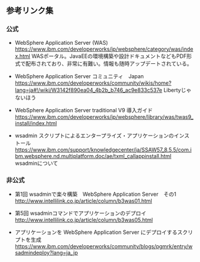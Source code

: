 ## 参考リンク集

### 公式

* WebSphere Application Server (WAS)
https://www.ibm.com/developerworks/jp/websphere/category/was/index.html
WASポータル。JavaEEの環境構築や設計ドキュメントなどもPDF形式で配布されており、非常に有難い。情報も随時アップデートされている。

* WebSphere Application Server コミュニティ　Japan
https://www.ibm.com/developerworks/community/wikis/home?lang=ja#!/wiki/W3142f890ea04_4b2b_b746_ac9e833c537e
Libertyじゃないほう

* WebSphere Application Server traditional V9 導入ガイド
https://www.ibm.com/developerworks/jp/websphere/library/was/twas9_install/index.html


* wsadmin スクリプトによるエンタープライズ・アプリケーションのインストール
https://www.ibm.com/support/knowledgecenter/ja/SSAW57_8.5.5/com.ibm.websphere.nd.multiplatform.doc/ae/txml_callappinstall.html
wsadminについて

### 非公式

* 第1回 wsadminで楽々構築　WebSphere Application Server　その1
http://www.intellilink.co.jp/article/column/b3was01.html

* 第5回 wsadminコマンドでアプリケーションのデプロイ
http://www.intellilink.co.jp/article/column/b3was05.html


* アプリケーションを WebSphere Application Server にデプロイするスクリプトを生成
https://www.ibm.com/developerworks/community/blogs/pgmrk/entry/wsadmindeploy?lang=ja_jp

